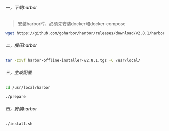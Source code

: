 ###### 一，下载harbor

> 安装harbor时，必须先安装docker和docker-compose

```bash
wget https://github.com/goharbor/harbor/releases/download/v2.8.1/harbor-offline-installer-v2.8.1.tgz
```

###### 二，解压harbor

```bash
tar -zxvf harbor-offline-installer-v2.8.1.tgz -C /usr/local/
```

###### 三，生成配置

```bash
cd /usr/local/harbor

./prepare 
```

###### 四，安装harbor

```bash
./install.sh
```

